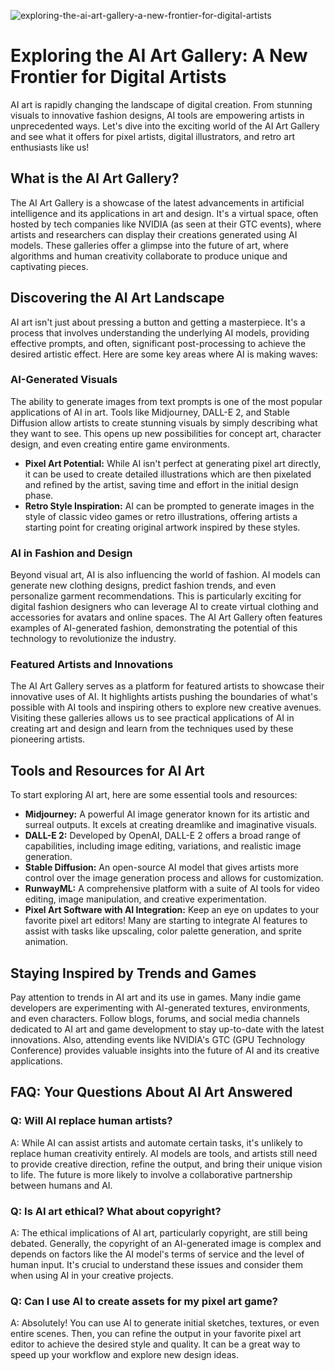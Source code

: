 ![exploring-the-ai-art-gallery-a-new-frontier-for-digital-artists](https://images.pexels.com/photos/18069424/pexels-photo-18069424.png?auto=compress&cs=tinysrgb&fit=crop&h=627&w=1200)

# Exploring the AI Art Gallery: A New Frontier for Digital Artists

AI art is rapidly changing the landscape of digital creation. From stunning visuals to innovative fashion designs, AI tools are empowering artists in unprecedented ways. Let's dive into the exciting world of the AI Art Gallery and see what it offers for pixel artists, digital illustrators, and retro art enthusiasts like us!

## What is the AI Art Gallery?

The AI Art Gallery is a showcase of the latest advancements in artificial intelligence and its applications in art and design. It's a virtual space, often hosted by tech companies like NVIDIA (as seen at their GTC events), where artists and researchers can display their creations generated using AI models. These galleries offer a glimpse into the future of art, where algorithms and human creativity collaborate to produce unique and captivating pieces.

## Discovering the AI Art Landscape

AI art isn't just about pressing a button and getting a masterpiece. It's a process that involves understanding the underlying AI models, providing effective prompts, and often, significant post-processing to achieve the desired artistic effect. Here are some key areas where AI is making waves:

### AI-Generated Visuals

The ability to generate images from text prompts is one of the most popular applications of AI in art. Tools like Midjourney, DALL-E 2, and Stable Diffusion allow artists to create stunning visuals by simply describing what they want to see. This opens up new possibilities for concept art, character design, and even creating entire game environments.

*   **Pixel Art Potential:** While AI isn't perfect at generating pixel art directly, it can be used to create detailed illustrations which are then pixelated and refined by the artist, saving time and effort in the initial design phase.
*   **Retro Style Inspiration:** AI can be prompted to generate images in the style of classic video games or retro illustrations, offering artists a starting point for creating original artwork inspired by these styles.

### AI in Fashion and Design

Beyond visual art, AI is also influencing the world of fashion. AI models can generate new clothing designs, predict fashion trends, and even personalize garment recommendations. This is particularly exciting for digital fashion designers who can leverage AI to create virtual clothing and accessories for avatars and online spaces. The AI Art Gallery often features examples of AI-generated fashion, demonstrating the potential of this technology to revolutionize the industry.

### Featured Artists and Innovations

The AI Art Gallery serves as a platform for featured artists to showcase their innovative uses of AI. It highlights artists pushing the boundaries of what's possible with AI tools and inspiring others to explore new creative avenues. Visiting these galleries allows us to see practical applications of AI in creating art and design and learn from the techniques used by these pioneering artists.

## Tools and Resources for AI Art

To start exploring AI art, here are some essential tools and resources:

*   **Midjourney:** A powerful AI image generator known for its artistic and surreal outputs. It excels at creating dreamlike and imaginative visuals.
*   **DALL-E 2:** Developed by OpenAI, DALL-E 2 offers a broad range of capabilities, including image editing, variations, and realistic image generation.
*   **Stable Diffusion:** An open-source AI model that gives artists more control over the image generation process and allows for customization.
*   **RunwayML:** A comprehensive platform with a suite of AI tools for video editing, image manipulation, and creative experimentation.
*   **Pixel Art Software with AI Integration:** Keep an eye on updates to your favorite pixel art editors! Many are starting to integrate AI features to assist with tasks like upscaling, color palette generation, and sprite animation.

## Staying Inspired by Trends and Games

Pay attention to trends in AI art and its use in games. Many indie game developers are experimenting with AI-generated textures, environments, and even characters. Follow blogs, forums, and social media channels dedicated to AI art and game development to stay up-to-date with the latest innovations. Also, attending events like NVIDIA's GTC (GPU Technology Conference) provides valuable insights into the future of AI and its creative applications.

## FAQ: Your Questions About AI Art Answered

### Q: Will AI replace human artists?

A: While AI can assist artists and automate certain tasks, it's unlikely to replace human creativity entirely. AI models are tools, and artists still need to provide creative direction, refine the output, and bring their unique vision to life. The future is more likely to involve a collaborative partnership between humans and AI.

### Q: Is AI art ethical? What about copyright?

A: The ethical implications of AI art, particularly copyright, are still being debated. Generally, the copyright of an AI-generated image is complex and depends on factors like the AI model's terms of service and the level of human input. It's crucial to understand these issues and consider them when using AI in your creative projects.

### Q: Can I use AI to create assets for my pixel art game?

A: Absolutely! You can use AI to generate initial sketches, textures, or even entire scenes. Then, you can refine the output in your favorite pixel art editor to achieve the desired style and quality. It can be a great way to speed up your workflow and explore new design ideas.
